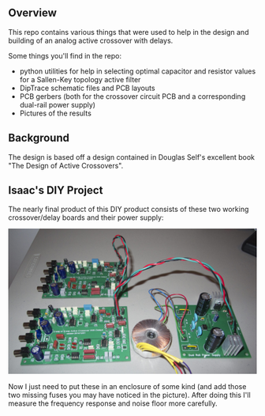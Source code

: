 ## Overview
This repo contains various things that were used to help in the design and building of an analog active crossover with delays.

Some things you'll find in the repo:
* python utilities for help in selecting optimal capacitor and resistor values for a Sallen-Key topology active filter
* DipTrace schematic files and PCB layouts
* PCB gerbers (both for the crossover circuit PCB and a corresponding dual-rail power supply)
* Pictures of the results

## Background
The design is based off a design contained in Douglas Self's excellent book "The Design of Active Crossovers".

## Isaac's DIY Project

The nearly final product of this DIY product consists of these two working crossover/delay boards and their power supply:

![](./photos/crossover_boards.jpg)

Now I just need to put these in an enclosure of some kind (and add those two missing fuses you may have noticed in the picture). After doing this I'll measure the frequency response and noise floor more carefully.


